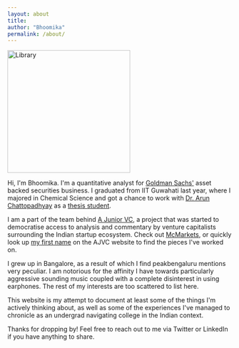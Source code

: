 ```yaml
---
layout: about
title:
author: "Bhoomika"
permalink: /about/
---
```


<img src="/Library.png" width="275" height="275" alt="Library"/>

<br>

Hi, I'm Bhoomika. I'm a quantitative analyst for [Goldman Sachs']("https://www.goldmansachs.com/") asset backed securities business. I graduated from IIT Guwahati last year, where I majored in Chemical Science and got a chance to work with [Dr. Arun Chattopadhyay](https://scholar.google.co.in/citations?user=Ym02t0UAAAAJ&hl=en) as a [thesis student](https://iitg.ac.in/arun/Web%20Pages/Team/msc_project.htm).

I am a part of the team behind [A Junior VC](https://ajuniorvc.com), a project that was started to democratise access to analysis and commentary by venture capitalists surrounding the Indian startup ecosystem. Check out [McMarkets](https://ajuniorvc.com/mcmarkets/), or quickly look up [my first name](https://ajuniorvc.com/?s=bhoomika) on the AJVC website to find the pieces I've worked on.

I grew up in Bangalore, as a result of which I find peakbengaluru mentions very peculiar. I am notorious for the affinity I have towards particularly aggressive sounding music coupled with a complete disinterest in using earphones. The rest of my interests are too scattered to list here. 

This website is my attempt to document at least some of the things I'm actively thinking about, as well as some of the experiences I've managed to chronicle as an undergrad navigating college in the Indian context.

Thanks for dropping by! Feel free to reach out to me via Twitter or LinkedIn if you have anything to share.

<div align="center">
<a href="https://www.twitter.com/bhoomikaojha" class="fa fa-twitter"></a>&nbsp; &nbsp; &nbsp;    
<a href="https://linkedin.com/in/bhoomikaojha" class="fa fa-linkedin"></a>&nbsp; &nbsp; &nbsp;   
<a href="https://calendly.com/bhoomikaojha" class="fa fa-calendar"></a>&nbsp; &nbsp; &nbsp;
<a href="https://open.spotify.com/user/5hx9rogivhyty6ajyydrg8rjo?si=d57be58d516b4044" class="fa fa-spotify"></a>
</div>
